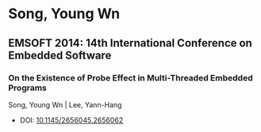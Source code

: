 # Song, Young Wn

## EMSOFT 2014: 14th International Conference on Embedded Software

### On the Existence of Probe Effect in Multi-Threaded Embedded Programs
Song, Young Wn | Lee, Yann-Hang
* DOI: [10.1145/2656045.2656062](https://doi.org/10.1145/2656045.2656062)

